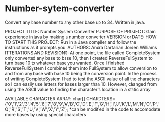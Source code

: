 # Number-sytem-converter
Convert any base number to any other base up to 34. Written in java.

PROJECT TITLE: Number System Converter
PURPOSE OF PROJECT: Gain experience in java by making a number converter
VERSION or DATE:
HOW TO START THIS PROJECT: Run in a Java compiler and follow the instructions as it prompts you.
AUTHORS: Andra Dartarian Jorden Williams 
ITTERATIONS AND REVISIONS: 
	At one point, the file called CompleteSystem only converted any base to base 10, then I created ReverseFullSystem to turn base 10 to whatever base you wanted. Once I finished ReverseFullSystem I combined them into FullSystem to allow conversion to and from any base with base 10 being the conversion point. 
	In the process of writing CompleteSystem I had to test the ASCII value of all the characters so I can easily use letters for bases larger than 10. However, changed from using the ASCII value to finding the character's location in a static array

AVAILABLE CHARACTER ARRAY:
char[] CHARCTERS={'0','1','2','3','4','5','6','7','8','9','A','B','C','D','E','F','G','H','I','J','K','L','M','N','O','P','Q','R','S','T','U','V','W','X','Y','Z'}; *can be modified in the code to accomodate more bases by using special characters
